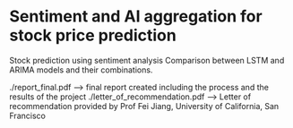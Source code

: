 # Sentiment and AI aggregation for stock price prediction

Stock prediction using sentiment analysis
Comparison between LSTM and ARIMA models and their combinations.


./report_final.pdf                --> final report created including the process and the results of the project
./letter_of_recommendation.pdf             --> Letter of recommendation provided by Prof Fei Jiang, University of California, San Francisco
